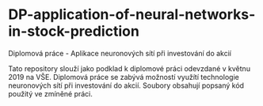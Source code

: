 # DP-application-of-neural-networks-in-stock-prediction
Diplomová práce - Aplikace neuronových sítí při investování do akcií

Tato repository slouží jako podklad k diplomové práci odevzdané v květnu 2019 na VŠE. Diplomová práce se zabývá možností využítí technologie neuronových sítí při investování do akcií. Soubory obsahují popsaný kód použitý ve zmíněné práci.
